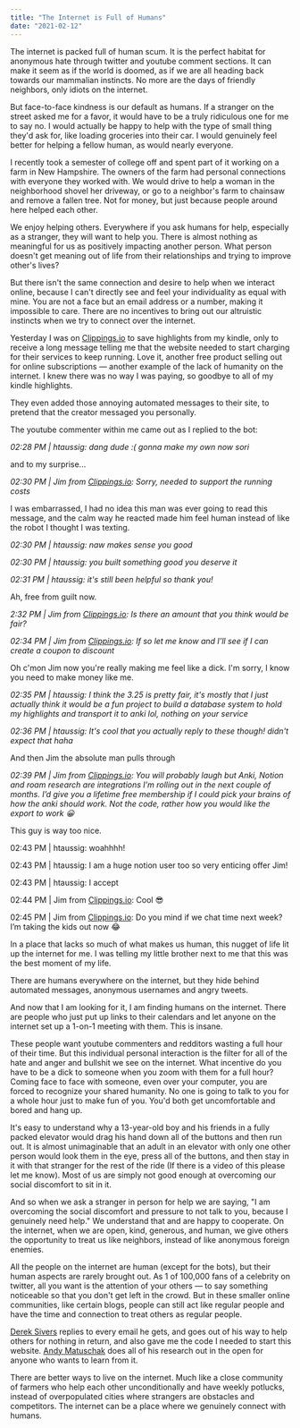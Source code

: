 ```yaml
---
title: "The Internet is Full of Humans"
date: "2021-02-12"
---
```



The internet is packed full of human scum. It is the perfect habitat for anonymous hate through twitter and youtube comment sections. It can make it seem as if the world is doomed, as if we are all heading back towards our mammalian instincts. No more are the days of friendly neighbors, only idiots on the internet. 

But face-to-face kindness is our default as humans. If a stranger on the street asked me for a favor, it would have to be a truly ridiculous one for me to say no. I would actually be happy to help with the type of small thing they'd ask for, like loading groceries into their car. I would genuinely feel better for helping a fellow human, as would nearly everyone. 

I recently took a semester of college off and spent part of it working on a farm in New Hampshire. The owners of the farm had personal connections with everyone they worked with. We would drive to help a woman in the neighborhood shovel her driveway, or go to a neighbor's farm to chainsaw and remove a fallen tree. Not for money, but just because people around here helped each other.

We enjoy helping others. Everywhere if you ask humans for help, especially as a stranger, they will want to help you. There is almost nothing as meaningful for us as positively impacting another person. What person doesn't get meaning out of life from their relationships and trying to improve other's lives?

But there isn't the same connection and desire to help when we interact online, because I can't directly see and feel your individuality as equal with mine. You are not a face but an email address or a number, making it impossible to care. There are no incentives to bring out our altruistic instincts when we try to connect over the internet. 

Yesterday I was on [Clippings.io](http://clippings.io) to save highlights from my kindle, only to receive a long message telling me that the website needed to start charging for their services to keep running. Love it, another free product selling out for online subscriptions — another example of the lack of humanity on the internet. I knew there was no way I was paying, so goodbye to all of my kindle highlights. 

They even added those annoying automated messages to their site, to pretend that the creator messaged you personally.

The youtube commenter within me came out as I replied to the bot:

*02:28 PM | htaussig: dang dude :( gonna make my own now sori*

and to my surprise...

*02:30 PM | Jim from [Clippings.io](http://clippings.io/): Sorry, needed to support the running costs*

I was embarrassed, I had no idea this man was ever going to read this message, and the calm way he reacted made him feel human instead of like the robot I thought I was texting.

*02:30 PM | htaussig: naw makes sense you good*

*02:30 PM | htaussig: you built something good you deserve it*

*02:31 PM | htaussig: it's still been helpful so thank you!*

Ah, free from guilt now.

*2:32 PM | Jim from [Clippings.io](http://clippings.io/): Is there an amount that you think would be fair?*

*02:34 PM | Jim from [Clippings.io](http://clippings.io/): If so let me know and I’ll see if I can create a coupon to discount*

Oh c'mon Jim now you're really making me feel like a dick. I'm sorry, I know you need to make money like me.

*02:35 PM | htaussig: I think the 3.25 is pretty fair, it's mostly that I just actually think it would be a fun project to build a database system to hold my highlights and transport it to anki lol, nothing on your service*

*02:36 PM | htaussig: It's cool that you actually reply to these though! didn't expect that haha*

And then Jim the absolute man pulls through

*02:39 PM | Jim from [Clippings.io](http://clippings.io/): You will probably laugh but Anki, Notion and roam research are integrations I’m rolling out in the next couple of months. I’d give you a lifetime free membership if I could pick your brains of how the anki should work. Not the code, rather how you would like the export to work 😀*

This guy is way too nice.

02:43 PM | htaussig: woahhhh!

02:43 PM | htaussig: I am a huge notion user too so very enticing offer Jim!

02:43 PM | htaussig: I accept

02:44 PM | Jim from [Clippings.io](http://clippings.io/): Cool 😎

02:45 PM | Jim from [Clippings.io](http://clippings.io/): Do you mind if we chat time next week? I’m taking the kids out now 😂

In a place that lacks so much of what makes us human, this nugget of life lit up the internet for me. I was telling my little brother next to me that this was the best moment of my life. 

There are humans everywhere on the internet, but they hide behind automated messages, anonymous usernames and angry tweets.

And now that I am looking for it, I am finding humans on the internet. There are people who just put up links to their calendars and let anyone on the internet set up a 1-on-1 meeting with them. This is insane. 

These people want youtube commenters and redditors wasting a full hour of their time. But this individual personal interaction is the filter for all of the hate and anger and bullshit we see on the internet. What incentive do you have to be a dick to someone when you zoom with them for a full hour? Coming face to face with someone, even over your computer, you are forced to recognize your shared humanity. No one is going to talk to you for a whole hour just to make fun of you. You'd both get uncomfortable and bored and hang up. 

It's easy to understand why a 13-year-old boy and his friends in a fully packed elevator would drag his hand down all of the buttons and then run out. It is almost unimaginable that an adult in an elevator with only one other person would look them in the eye, press all of the buttons, and then stay in it with that stranger for the rest of the ride (If there is a video of this please let me know). Most of us are simply not good enough at overcoming our social discomfort to sit in it. 

And so when we ask a stranger in person for help we are saying, "I am overcoming the social discomfort and pressure to not talk to you, because I genuinely need help." We understand that and are happy to cooperate. On the internet, when we are open, kind, generous, and human, we give others the opportunity to treat us like neighbors, instead of like anonymous foreign enemies.

All the people on the internet are human (except for the bots), but their human aspects are rarely brought out. As 1 of 100,000 fans of a celebrity on twitter, all you want is the attention of your others — to say something noticeable so that you don't get left in the crowd. But in these smaller online communities, like certain blogs, people can still act like regular people and have the time and connection to treat others as regular people. 

[Derek Sivers](https://sive.rs/) replies to every email he gets, and goes out of his way to help others for nothing in return, and also gave me the code I needed to start this website. [Andy Matuschak](https://andymatuschak.org/) does all of his research out in the open for anyone who wants to learn from it.
    
There are better ways to live on the internet. Much like a close community of farmers who help each other unconditionally and have weekly potlucks, instead of overpopulated cities where strangers are obstacles and competitors. The internet can be a place where we genuinely connect with humans.

